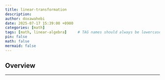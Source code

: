 ```yaml
---
title: linear-transformation
description: 
author: doxawahebi
date: 2025-07-17 15:39:00 +0900
categories: [math]
tags: [math, linear-algebra]     # TAG names should always be lowercase
pin: false
math: false
mermaid: false
---
```



## Overview
---

